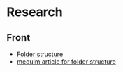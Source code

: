 # Research

## Front

- [Folder structure](https://stackoverflow.com/questions/48799272/angular-folders-files-structure-for-a-simple-app-style-guide)
- [meduim article for folder structure](https://michelestieven.medium.com/organizing-angular-applications-f0510761d65a)
